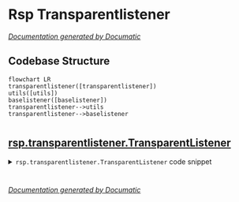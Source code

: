 # Rsp Transparentlistener

[_Documentation generated by Documatic_](https://www.documatic.com)

<!---Documatic-section-Codebase Structure-start--->
## Codebase Structure

<!---Documatic-block-system_architecture-start--->
```mermaid
flowchart LR
transparentlistener([transparentlistener])
utils([utils])
baselistener([baselistener])
transparentlistener-->utils
transparentlistener-->baselistener
```
<!---Documatic-block-system_architecture-end--->

# #
<!---Documatic-section-Codebase Structure-end--->

<!---Documatic-section-rsp.transparentlistener.TransparentListener-start--->
## [rsp.transparentlistener.TransparentListener](4-rsp_transparentlistener.md#rsp.transparentlistener.TransparentListener)

<!---Documatic-section-TransparentListener-start--->
<!---Documatic-block-rsp.transparentlistener.TransparentListener-start--->
<details>
	<summary><code>rsp.transparentlistener.TransparentListener</code> code snippet</summary>

```python
class TransparentListener(BaseListener):

    def __init__(self, *, listen_address, listen_port, pool, timeout=4, loop=None):
        self._loop = loop if loop is not None else asyncio.get_event_loop()
        self._logger = logging.getLogger(self.__class__.__name__)
        self._listen_address = listen_address
        self._listen_port = listen_port
        self._children = set()
        self._server = None
        self._pool = pool
        self._timeout = timeout

    async def stop(self):
        self._server.close()
        await self._server.wait_closed()
        while self._children:
            children = list(self._children)
            self._children.clear()
            self._logger.debug('Cancelling %d client handlers...', len(children))
            for task in children:
                task.cancel()
            await asyncio.wait(children)
            await asyncio.sleep(0.5)

    async def _pump(self, writer, reader):
        while True:
            data = await reader.read(BUFSIZE)
            if not data:
                break
            writer.write(data)
            await writer.drain()

    async def handler(self, reader, writer):
        peer_addr = writer.transport.get_extra_info('peername')
        self._logger.info('Client %s connected', str(peer_addr))
        dst_writer = None
        try:
            sock = writer.transport.get_extra_info('socket')
            (dst_addr, dst_port) = get_orig_dst(sock)
            self._logger.info('Client %s requested connection to %s:%s', peer_addr, dst_addr, dst_port)
            async with self._pool.borrow() as ssh_conn:
                (dst_reader, dst_writer) = await asyncio.wait_for(ssh_conn.open_connection(dst_addr, dst_port), self._timeout)
                t1 = asyncio.ensure_future(self._pump(writer, dst_reader))
                t2 = asyncio.ensure_future(self._pump(dst_writer, reader))
                try:
                    await asyncio.gather(t1, t2)
                finally:
                    for t in (t1, t2):
                        if not t.done():
                            t.cancel()
                            while not t.done():
                                try:
                                    await t
                                except asyncio.CancelledError:
                                    pass
        except asyncio.CancelledError:
            raise
        except Exception as exc:
            self._logger.exception('Connection handler stopped with exception: %s', str(exc))
        finally:
            self._logger.info('Client %s disconnected', str(peer_addr))
            if dst_writer is not None:
                dst_writer.close()
            writer.close()

    async def start(self):

        def _spawn(reader, writer):

            def task_cb(task, fut):
                self._children.discard(task)
            task = self._loop.create_task(self.handler(reader, writer))
            self._children.add(task)
            task.add_done_callback(partial(task_cb, task))
        self._server = await asyncio.start_server(_spawn, self._listen_address, self._listen_port)
        self._logger.info('Transparent Proxy server listening on %s:%d', self._listen_address, self._listen_port)

    async def __aenter__(self):
        await self.start()
        return self

    async def __aexit__(self, exc_type, exc, tb):
        await self.stop()
```
</details>
<!---Documatic-block-rsp.transparentlistener.TransparentListener-end--->
<!---Documatic-section-TransparentListener-end--->

# #
<!---Documatic-section-rsp.transparentlistener.TransparentListener-end--->

[_Documentation generated by Documatic_](https://www.documatic.com)
